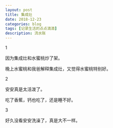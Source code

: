 ```yaml
---
layout: post
title: 集成灶
date: 2018-12-23
categories: blog
tags: [记录生活的点点滴滴]
description: 流水账
---
```


1 

因为集成灶和水蜜桃炒了架。

晚上水蜜桃和我爸解释集成灶，又觉得水蜜桃特别好。

2

安安真是太活泼了。

吃了香蕉，钙也吃了，还是睡不好。

3

好久没看安安洗澡了，真是大不一样。



